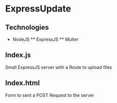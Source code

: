 # ExpressUpdate

## Technologies
* NodeJS
** ExpressJS
** Multer

## Index.js
Small ExpressJS server with a Route to upload files

## Index.html
Form to sent a POST Request to the server 
